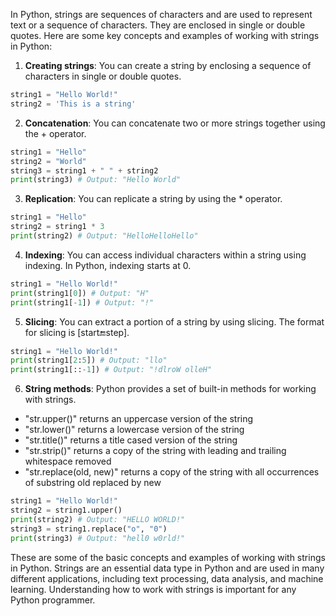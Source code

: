 In Python, strings are sequences of characters and are used to represent text or a sequence of characters. They are enclosed in single or double quotes. Here are some key concepts and examples of working with strings in Python:

1. **Creating strings**: You can create a string by enclosing a sequence of characters in single or double quotes.

  ```python
  string1 = "Hello World!"
  string2 = 'This is a string'
  ```

2. **Concatenation**: You can concatenate two or more strings together using the + operator.

  ```python
  string1 = "Hello"
  string2 = "World"
  string3 = string1 + " " + string2
  print(string3) # Output: "Hello World"
  ```

3. **Replication**: You can replicate a string by using the * operator.

  ```python
  string1 = "Hello"
  string2 = string1 * 3
  print(string2) # Output: "HelloHelloHello"
  ```

4. **Indexing**: You can access individual characters within a string using indexing. In Python, indexing starts at 0.

  ```python
  string1 = "Hello World!"
  print(string1[0]) # Output: "H"
  print(string1[-1]) # Output: "!"
  ```

5. **Slicing**: You can extract a portion of a string by using slicing. The format for slicing is [start:end:step].

  ```python
  string1 = "Hello World!"
  print(string1[2:5]) # Output: "llo"
  print(string1[::-1]) # Output: "!dlroW olleH"
  ```

6. **String methods**: Python provides a set of built-in methods for working with strings.
  * "str.upper()" returns an uppercase version of the string
  * "str.lower()" returns a lowercase version of the string
  * "str.title()" returns a title cased version of the string
  * "str.strip()" returns a copy of the string with leading and trailing whitespace removed
  * "str.replace(old, new)" returns a copy of the string with all occurrences of substring old replaced by new
  
  ```python
  string1 = "Hello World!"
  string2 = string1.upper()
  print(string2) # Output: "HELLO WORLD!"
  string3 = string1.replace("o", "0")
  print(string3) # Output: "hell0 w0rld!"
  ```
    
These are some of the basic concepts and examples of working with strings in Python. Strings are an essential data type in Python and are used in many different applications, including text processing, data analysis, and machine learning. Understanding how to work with strings is important for any Python programmer.
